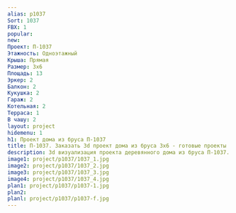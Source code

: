 ```yaml
---
alias: p1037
Sort: 1037
FBX: 1
popular: 
new: 
Проект: П-1037
Этажность: Одноэтажный
Крыша: Прямая
Размер: 3х6
Площадь: 13
Эркер: 2
Балкон: 2
Кукушка: 2
Гараж: 2
Котельная: 2
Терраса: 1
В чашу: 2
layout: project
hidemenu: 1
h1: Проект дома из бруса П-1037
title: П-1037. Заказать 3d проект дома из бруса 3х6 - готовые проекты
description: 3d визуализация проекта деревянного дома из бруса П-1037. Площадь 13 м2, размер 3х6. Вы можете внести любые изменения в проект.
image1: project/p1037/1037_1.jpg
image2: project/p1037/1037_2.jpg
image3: project/p1037/1037_3.jpg
image4: project/p1037/1037_4.jpg
plan1: project/p1037/p1037-1.jpg
plan2: 
planl: project/p1037/p1037-f.jpg
---
```

